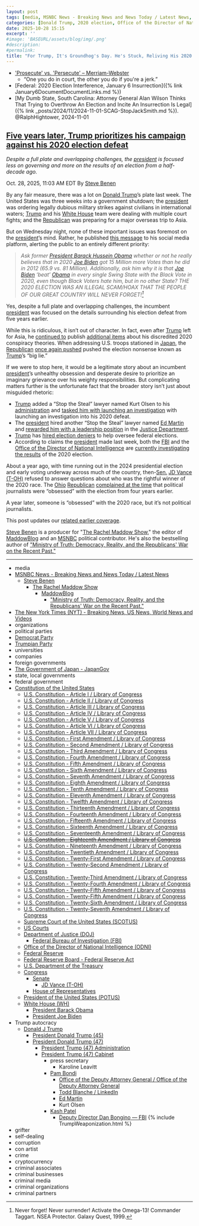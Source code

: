 ```yaml
---
layout: post
tags: [media, MSNBC News - Breaking News and News Today / Latest News, Steve Benen, The Rachel Maddow Show, MaddowBlog, “Ministry of Truth –  Democracy Reality and the Republicans’ War on the Recent Past.”, The New York Times (NYT) - Breaking News US News World News and Videos, organizations, political parties, Democrat Party, Trumpian Party, universities, companies, foreign governments, The Government of Japan - JapanGov, state local governments, federal government, Constitution of the United States, U.S. Constitution - Article I / Library of Congress, U.S. Constitution - Article II / Library of Congress, U.S. Constitution - Article III / Library of Congress, U.S. Constitution - Article IV / Library of Congress, U.S. Constitution - Article V / Library of Congress, U.S. Constitution - Article VI / Library of Congress, U.S. Constitution - Article VII / Library of Congress, U.S. Constitution - First Amendment / Library of Congress, U.S. Constitution - Second Amendment / Library of Congress, U.S. Constitution - Third Amendment / Library of Congress, U.S. Constitution - Fourth Amendment / Library of Congress, U.S. Constitution - Fifth Amendment / Library of Congress, U.S. Constitution - Sixth Amendment / Library of Congress, U.S. Constitution - Seventh Amendment / Library of Congress, U.S. Constitution - Eighth Amendment / Library of Congress, U.S. Constitution - Tenth Amendment / Library of Congress, U.S. Constitution - Eleventh Amendment / Library of Congress, U.S. Constitution - Twelfth Amendment / Library of Congress, U.S. Constitution - Thirteenth Amendment / Library of Congress, U.S. Constitution - Fourteenth Amendment / Library of Congress, U.S. Constitution - Fifteenth Amendment / Library of Congress, U.S. Constitution - Sixteenth Amendment / Library of Congress, U.S. Constitution - Seventeenth Amendment / Library of Congress, U.S. Constitution - Eighteenth Amendment / Library of Congress, U.S. Constitution - Nineteenth Amendment / Library of Congress, U.S. Constitution - Twentieth Amendment / Library of Congress, U.S. Constitution - Twenty-First Amendment / Library of Congress, U.S. Constitution - Twenty-Second Amendment / Library of Congress, U.S. Constitution - Twenty-Third Amendment / Library of Congress, U.S. Constitution - Twenty-Fourth Amendment / Library of Congress, U.S. Constitution - Twenty-Fifth Amendment / Library of Congress, U.S. Constitution - Twenty-Fifth Amendment / Library of Congress, U.S. Constitution - Twenty-Sixth Amendment / Library of Congress, U.S. Constitution - Twenty-Seventh Amendment / Library of Congress, Supreme Court of the United States (SCOTUS), US Courts, Department of Justice (DOJ), Federal Bureau of Investigation (FBI), Office of the Director of National Intelligence, Federal Reserve, Federal Reserve Board - Federal Reserve Act, U.S. Department of the Treasury, Congress, Senate, JD Vance (T-OH), House of Representatives, President of the United States (POTUS), White House (WH), President Barack Obama, President Joe Biden, Trump autocracy, Donald J Trump, President Donald Trump (45), President Donald Trump (47), President Trump (47) Administration, President Trump (47) Cabinet, press secretary, Karoline Leavitt, Pam Bondi, Office of the Deputy Attorney General / Office of the Deputy Attorney General, Todd Blanche / LinkedIn, Ed Martin, Kurt Olsen, Kash Patel, Deputy Director Dan Bongino — FBI, grifter, self-dealing, corruption, con artist, crime, cryptocurrency, criminal associates, criminal businesses, criminal media, criminal organizations, criminal partners]
categories: [Donald Trump, 2020 election, Office of the Director of National Intelligence (ODNI), Federal Bureau of Investigation (FBI), Ed Martin, Kurt Olsen, weaponization]
date: 2025-10-28 15:15
excerpt: ''
#image: 'BASEURL/assets/blog/img/.png'
#description:
#permalink:
title: "For Trump, It's Groundhog's Day. He's Stuck, Reliving His 2020 Loss"
---
```


- ['Prosecute' vs. 'Persecute' – Merriam-Webster](https://www.merriam-webster.com/grammar/prosecuted-vs-persecuted-usage)
    - “One you do in court, the other you do if you're a jerk.”
- [Federal: 2020 Election Interference, January 6 Insurrection]({% link January6DocumentDocumentLinks.md %})
- [My Dumb State, South Carolina: Attorney General Alan Wilson Thinks That Trying to Overthrow An Election and Incite An Insurrection Is Legal]({% link _posts/2024/11/2024-11-01-SCAG-StopJackSmith.md %}). @RalphHightower, 2024-11-01

## [Five years later, Trump prioritizes his campaign against his 2020 election defeat](https://www.msnbc.com/rachel-maddow-show/maddowblog/trump-2020-election-defeat-rcna240257)

*Despite a full plate and overlapping challenges, the [president](https://www.whitehouse.gov/) is focused less on governing and more on the results of an election from a half-decade ago.*

Oct. 28, 2025, 11:03 AM EDT
By [Steve Benen](https://www.msnbc.com/author/steve-benen-ncpn433601)

By any fair measure, there was a lot on [Donald Trump](https://www.donaldjtrump.com/)’s plate last week. The United States was three weeks into a government shutdown; the [president](https://www.whitehouse.gov/) was ordering legally dubious military strikes against civilians in international waters; [Trump](https://www.donaldjtrump.com/) and his [White House](https://www.whitehouse.gov/) team were dealing with multiple court fights; and the [Republican](https://www.gop.com/) was preparing for a major overseas trip to Asia.

But on Wednesday night, none of these important issues was foremost on the [president](https://www.whitehouse.gov/)’s mind. Rather, he published [this message](https://truthsocial.com/@realDonaldTrump/115420559392004198) to his social media platform, alerting the public to an entirely different priority:

> *Ask former [President Barack Hussein Obama](https://obamawhitehouse.archives.gov/) whether or not he really believes that in 2020 [Joe Biden](https://bidenwhitehouse.archives.gov/) got 15 Million more Votes than he did in 2012 (65.9 vs. 81 Million). Additionally, ask him why it is that [Joe Biden](https://bidenwhitehouse.archives.gov/) ‘beat’ [Obama](https://obamawhitehouse.archives.gov/) in every single Swing State with the Black Vote in 2020, even though Black Voters hate him, but in no other State? THE 2020 ELECTION WAS AN ILLEGAL SCAM/HOAX THAT THE PEOPLE OF OUR GREAT COUNTRY WILL NEVER FORGET![^11]*

[^11]: Never forget! Never surrender! Activate the Omega-13! Commander Taggart. NSEA Protector. Galaxy Quest, 1999.

Yes, despite a full plate and overlapping challenges, the incumbent [president](https://www.whitehouse.gov/) was focused on the details surrounding his election defeat from five years earlier.

While this is ridiculous, it isn’t out of character. In fact, even after [Trump](https://www.donaldjtrump.com/) left for Asia, he [continued to](https://truthsocial.com/@realDonaldTrump/115441871289276790) publish [additional items](https://truthsocial.com/@realDonaldTrump/115445084269284249) about his discredited 2020 conspiracy theories. When addressing U.S. troops stationed in [Japan](https://www.japan.go.jp/), the [Republican](https://www.gop.com/) [once again pushed](https://bsky.app/profile/atrupar.com/post/3m4agkmzizx2s) pushed the election nonsense known as [Trump](https://www.donaldjtrump.com/)’s “big lie.”

If we were to stop here, it would be a legitimate story about an incumbent [president](https://www.whitehouse.gov/)’s unhealthy obsession and desperate desire to prioritize an imaginary grievance over his weighty responsibilities. But complicating matters further is the unfortunate fact that the broader story isn’t just about misguided rhetoric:

- [Trump](https://www.donaldjtrump.com/) added a “Stop the Steal” lawyer named Kurt Olsen to his [administration](https://www.whitehouse.gov/administration/) and [tasked him with launching an investigation](https://www.msnbc.com/rachel-maddow-show/maddowblog/white-house-hires-another-stop-steal-lawyer-failure-inevitable-rcna238712) with launching an investigation into his 2020 defeat.
- The [president](https://www.whitehouse.gov/) hired another “Stop the Steal” lawyer named [Ed Martin](https://www.linkedin.com/in/edmartinjr/) and [rewarded him with a leadership position](https://www.msnbc.com/rachel-maddow-show/maddowblog/pam-bondi-finds-new-job-ed-martin-special-attorney-pursuing-trump-foes-rcna223934) in the [Justice Department](https://www.justice.gov/).
- [Trump](https://www.donaldjtrump.com/) has [hired election deniers](https://www.nytimes.com/2025/10/24/us/politics/election-deniers-trump-administration.html) to help oversee federal elections.
- According to claims the [president](https://www.whitehouse.gov/) made last week, both the [FBI](https://www.fbi.gov/) and the [Office of the Director of National Intelligence](https://www.odni.gov%) are [currently investigating the results](https://bsky.app/profile/atrupar.com/post/3m3qaazbmvz2a) of the 2020 election.

About a year ago, with time running out in the 2024 presidential election and early voting underway across much of the country, then-[Sen.](https://www.senate.gov/) [JD Vance (T-OH)](https://bioguide.congress.gov/search/bio/V000137) refused to answer questions about who was the rightful winner of the 2020 race. The [Ohio](https://www.ohio.gov/) [Republican](https://www.gop.com/) [complained at the time](https://www.msnbc.com/rachel-maddow-show/maddowblog/trump-steps-vances-message-clings-rigged-election-lie-rcna174049) that political journalists were “obsessed” with the election from four years earlier.

A year later, someone is “obsessed” with the 2020 race, but it’s not political journalists.

This post updates our [related earlier coverage](https://www.msnbc.com/rachel-maddow-show/maddowblog/white-house-hires-another-stop-steal-lawyer-failure-inevitable-rcna238712).

[Steve Benen](https://www.msnbc.com/author/steve-benen-ncpn433601) is a producer for "[The Rachel Maddow Show](https://www.msnbc.com/rachel-maddow-show)," the editor of [MaddowBlog](https://www.msnbc.com/rachel-maddow-show) and an [MSNBC](https://www.msnbc.com/) political contributor. He's also the bestselling author of ["Ministry of Truth: Democracy, Reality, and the Republicans' War on the Recent Past."](https://www.harpercollins.com/products/ministry-of-truth-steve-benen)

----
- media
- [MSNBC News - Breaking News and News Today / Latest News](https://www.msnbc.com/)
    - [Steve Benen](https://www.msnbc.com/author/steve-benen-ncpn433601)
        - [The Rachel Maddow Show](https://www.msnbc.com/rachel-maddow-show)
            - [MaddowBlog](https://www.msnbc.com/rachel-maddow-show)
                - ["Ministry of Truth: Democracy, Reality, and the Republicans' War on the Recent Past."](https://www.harpercollins.com/products/ministry-of-truth-steve-benen)
- [The New York Times (NYT) - Breaking News, US News, World News and Videos](https://www.nytimes.com/)
- organizations
- political parties
- [Democrat Party](https://www.democrats.org/)
- [Trumpian Party](https://www.gop.com/)
- universities
- companies
- foreign governments
- [The Government of Japan - JapanGov](https://www.japan.go.jp/)
- state, local governments 
- federal government
- [Constitution of the United States](https://constitution.congress.gov/constitution/)
    - [U.S. Constitution - Article I / Library of Congress](https://constitution.congress.gov/constitution/article-1/)
    - [U.S. Constitution - Article II / Library of Congress](https://constitution.congress.gov/constitution/article-2/)
    - [U.S. Constitution - Article III / Library of Congress](https://constitution.congress.gov/constitution/article-3/)
    - [U.S. Constitution - Article IV / Library of Congress](https://constitution.congress.gov/constitution/article-4/)
    - [U.S. Constitution - Article V / Library of Congress](https://constitution.congress.gov/constitution/article-5/)
    - [U.S. Constitution - Article VI / Library of Congress](https://constitution.congress.gov/constitution/article-6/)
    - [U.S. Constitution - Article VII / Library of Congress](https://constitution.congress.gov/constitution/article-7/)
    - [U.S. Constitution - First Amendment /  Library of Congress](https://constitution.congress.gov/constitution/amendment-1/)
    - [U.S. Constitution - Second Amendment /  Library of Congress](https://constitution.congress.gov/constitution/amendment-2/)
    - [U.S. Constitution - Third Amendment /  Library of Congress](https://constitution.congress.gov/constitution/amendment-3/)
    - [U.S. Constitution - Fourth Amendment /  Library of Congress](https://constitution.congress.gov/constitution/amendment-4/)
    - [U.S. Constitution - Fifth Amendment /  Library of Congress](https://constitution.congress.gov/constitution/amendment-5/)
    - [U.S. Constitution - Sixth Amendment /  Library of Congress](https://constitution.congress.gov/constitution/amendment-6/)
    - [U.S. Constitution - Seventh Amendment /  Library of Congress](https://constitution.congress.gov/constitution/amendment-7/)
    - [U.S. Constitution - Eighth Amendment /  Library of Congress](https://constitution.congress.gov/constitution/amendment-8/)
    - [U.S. Constitution - Tenth Amendment /  Library of Congress](https://constitution.congress.gov/constitution/amendment-10/)
    - [U.S. Constitution - Eleventh Amendment /  Library of Congress](https://constitution.congress.gov/constitution/amendment-11/)
    - [U.S. Constitution - Twelfth Amendment /  Library of Congress](https://constitution.congress.gov/constitution/amendment-12/)
    - [U.S. Constitution - Thirteenth Amendment /  Library of Congress](https://constitution.congress.gov/constitution/amendment-13/)
    - [U.S. Constitution - Fourteenth Amendment /  Library of Congress](https://constitution.congress.gov/constitution/amendment-14/)
    - [U.S. Constitution - Fifteenth Amendment /  Library of Congress](https://constitution.congress.gov/constitution/amendment-15/)
    - [U.S. Constitution - Sixteenth Amendment /  Library of Congress](https://constitution.congress.gov/constitution/amendment-16/)
    - [U.S. Constitution - Seventeenth Amendment /  Library of Congress](https://constitution.congress.gov/constitution/amendment-17/)
    - ~~[U.S. Constitution - Eighteenth Amendment /  Library of Congress](https://constitution.congress.gov/constitution/amendment-18/)~~
    - [U.S. Constitution - Nineteenth Amendment /  Library of Congress](https://constitution.congress.gov/constitution/amendment-19/)
    - [U.S. Constitution - Twentieth Amendment /  Library of Congress](https://constitution.congress.gov/constitution/amendment-20/)
    - [U.S. Constitution - Twenty-First Amendment /  Library of Congress](https://constitution.congress.gov/constitution/amendment-21/)
    - [U.S. Constitution - Twenty-Second Amendment /  Library of Congress](https://constitution.congress.gov/constitution/amendment-22/)
    - [U.S. Constitution - Twenty-Third Amendment /  Library of Congress](https://constitution.congress.gov/constitution/amendment-23/)
    - [U.S. Constitution - Twenty-Fourth Amendment /  Library of Congress](https://constitution.congress.gov/constitution/amendment-24/)
    - [U.S. Constitution - Twenty-Fifth Amendment /  Library of Congress](https://constitution.congress.gov/constitution/amendment-25/)
    - [U.S. Constitution - Twenty-Fifth Amendment /  Library of Congress](https://constitution.congress.gov/constitution/amendment-25/)
    - [U.S. Constitution - Twenty-Sixth Amendment /  Library of Congress](https://constitution.congress.gov/constitution/amendment-26/)
    - [U.S. Constitution - Twenty-Seventh Amendment /  Library of Congress](https://constitution.congress.gov/constitution/amendment-27/)
    - [Supreme Court of the United States (SCOTUS)](https://www.supremecourt.gov/)
    - [US Courts](https://www.uscourts.gov/)
    - [Department of Justice (DOJ)](https://www.justice.gov/)
        - [Federal Bureau of Investigation (FBI)](https://www.fbi.gov/)
    - [Office of the Director of National Intelligence (ODNI)](https://www.odni.gov%)
    - [Federal Reserve](https://www.federalreserve.gov/)
    - [Federal Reserve Board - Federal Reserve Act](https://www.federalreserve.gov/aboutthefed/fract.htm)
    - [U.S. Department of the Treasury](https://home.treasury.gov/)
    - [Congress](https://www.congress.gov/)
        - [Senate](https://www.senate.gov/)
            - [JD Vance (T-OH)](https://bioguide.congress.gov/search/bio/V000137)
        - [House of Representatives](https://www.house.gov/)
     - [President of the United States (POTUS)](https://www.whitehouse.gov/)
    - [White House (WH)](https://www.whitehouse.gov/)
        - [President Barack Obama](https://obamawhitehouse.archives.gov/)
        - [President Joe Biden](https://bidenwhitehouse.archives.gov/)
- Trump autocracy
    - [Donald J Trump](https://www.donaldjtrump.com/)
        - [President Donald Trump (45)](https://trumpwhitehouse.archives.gov/)
        - [President Donald Trump (47)](https://www.whitehouse.gov/administration/donald-j-trump/)
            - [President Trump (47) Administration](https://www.whitehouse.gov/administration/)
            - [President Trump (47) Cabinet](https://www.whitehouse.gov/administration/the-cabinet/)
                - press secretary
                    - Karoline Leavitt
                - [Pam Bondi](https://www.justice.gov/ag/staff-profile/meet-attorney-general)
                    - [Office of the Deputy Attorney General / Office of the Deputy Attorney General](https://www.justice.gov/dag)
                    - [Todd Blanche / LinkedIn](https://www.linkedin.com/in/toddblanche/)
                    - [Ed Martin](https://www.linkedin.com/in/edmartinjr/)
                    - Kurt Olsen
                - [Kash Patel](https://www.fbi.gov/about/leadership-and-structure/director-patel)
                    - [Deputy Director Dan Bongino — FBI](https://www.fbi.gov/about/leadership-and-structure/deputy-director-dan-bongino)
{% include TrumpWeaponization.html %}
- grifter
- self-dealing
- corruption
- con artist
- crime
- cryptocurrency
- criminal associates
- criminal businesses
- criminal media
- criminal organizations
- criminal partners
